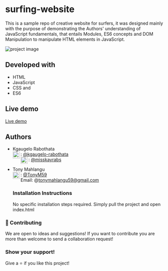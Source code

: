# surfing-website
This is a sample repo of creative website for surfers, it was designed mainly with the purpose of demonstrating the Authors' understanding of JavaScript fundamentals, that entails Modules, ES6 concepts and DOM Manipulation to manipulate HTML elements in JavaScript.

![project image](https://images03.nicepage.com/c461c07a441a5d220e8feb1a/b32c7cc7c7a35a4db6d2bc5c/697min.jpg)


## Developed with
- HTML
- JavaScript
- CSS and
- ES6

## Live demo
[Live demo](https://github.com/TonyM59/surfing-website)

## Authors
- Kgaugelo Rabothata <br>
   <img align="left" alt="codeSTACKr | Github" width="22px" src="https://cdn.jsdelivr.net/npm/simple-icons@v3/icons/github.svg" />: [@kgaugelo-rabothata](https://github.com/kgaugelo-rabothata) <br>
  <img align="left" alt="codeSTACKr | Twitter" width="22px" src="https://cdn.jsdelivr.net/npm/simple-icons@v3/icons/twitter.svg" /> : [@misskayrabs](https://twitter.com/misskayrabs)
   
- Tony Mahlangu <br>
   <img align="left" alt="codeSTACKr | Github" width="22px" src="https://cdn.jsdelivr.net/npm/simple-icons@v3/icons/github.svg" />: [@TonyM59](https://github.com/tonym59) <br>
   Email: @tonymahlangu59@gmail.com

   ### Installation Instructions
   No specific installation steps required.
   Simply pull the project and open index.html

### :handshake: Contributing
We are open to ideas and suggestions! If you want to contribute you are more than welcome to send a collaboration request!

### Show your support!
Give a :star: if you like this project!
